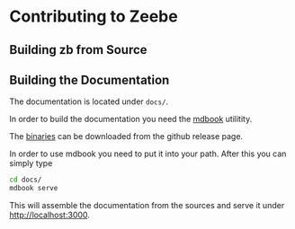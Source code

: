 # Contributing to Zeebe

## Building zb from Source

## Building the Documentation

The documentation is located under `docs/`.

In order to build the documentation you need the [mdbook](https://github.com/azerupi/mdBook/) utilitity.

The [binaries](https://github.com/azerupi/mdBook/releases) can be downloaded from the github release page.

In order to use mdbook you need to put it into your path. After this you can simply type

```bash
cd docs/
mdbook serve
```

This will assemble the documentation from the sources and serve it under [http://localhost:3000](http://localhost:3000).
